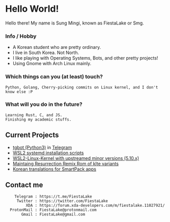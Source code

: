 # **Hello World!**
Hello there! My name is Sung Mingi, known as FiestaLake or Smg. </br>

### Info / Hobby
* A Korean student who are pretty ordinary.
* I live in South Korea. Not North.
* I like playing with Operating Systems, Bots, and other pretty projects!
* Using Gnome with Arch Linux mainly.

### Which things can you (at least) touch?
```
Python, Golang, Cherry-picking commits on Linux kernel, and I don't know else :P
```

### What will you do in the future?
```
Learning Rust, C, and JS.
Finishing my academic stuffs.
```

## Current Projects
* <a href="https://github.com/FiestaLake/tgbot">tgbot (Python3)</a> in <a href="https://t.me/MissMinji_bot">Telegram</a>
* <a href="https://github.com/FiestaLake/ubuntu-wsl2-systemd-script">WSL2 systemd installation scripts</a>
* <a href="https://github.com/FiestaLake/WSL2-Linux-Kernel">WSL2-Linux-Kernel with upstreamed minor versions (5.10.x)</a>
* <a href="https://forum.xda-developers.com/t/rom-official-10-resurrection-remix-q-8-7-2-galaxy-s5-lte.4147267/">Maintaing Resurrection Remix Rom of klte variants</a>
* <a href="https://github.com/FiestaLake/SmartPack-KR">Korean translations for SmartPack apps</a>

## Contact me
        Telegram : https://t.me/FiestaLake
         Twitter : https://twitter.com/FiestaLake
             XDA : https://forum.xda-developers.com/m/fiestalake.11027921/
      ProtonMail : FiestaLake@protonmail.com
           Gmail : FiestaLake@gmail.com
